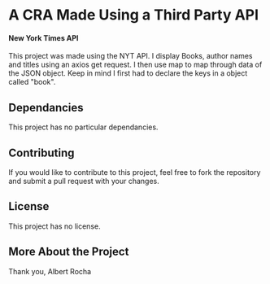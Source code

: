 # A CRA Made Using a Third Party API
#### New York Times API
This project was made using the NYT API.
I display Books, author names and titles using an axios get request.
I then use map to map through data of the JSON object. 
Keep in mind I first had to declare the keys in a object called "book".

## Dependancies
This project has no particular dependancies.

## Contributing
If you would like to contribute to this project, feel free to fork the repository and
submit a pull request with your changes.

## License
This project has no license. 

## More About the Project
Thank you,
Albert Rocha